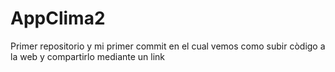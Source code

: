 # AppClima2
Primer repositorio y mi primer commit en el cual vemos como subir còdigo a la web y compartirlo mediante un link
